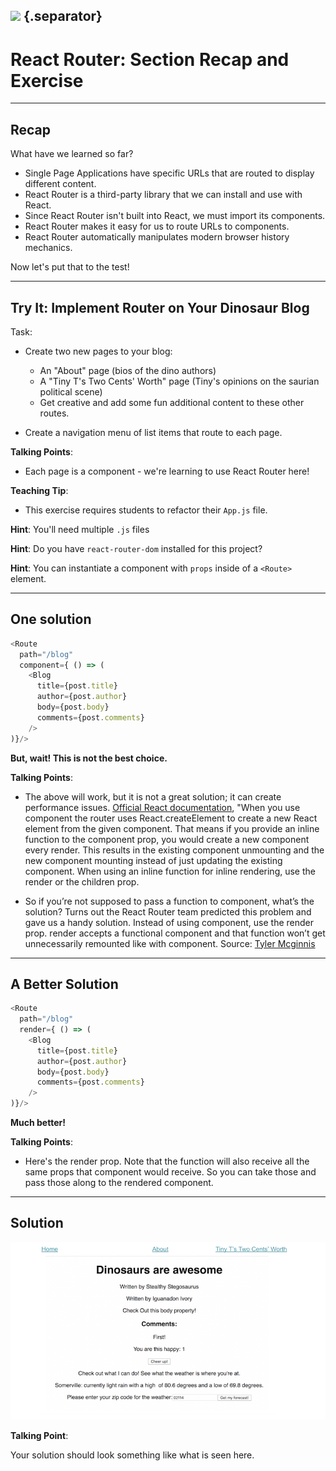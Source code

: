 ## ![](https://s3.amazonaws.com/python-ga/images/GA_Cog_Medium_White_RGB.png) {.separator}
<h1>React Router: Section Recap and Exercise</h1>

---

## Recap

What have we learned so far?

* Single Page Applications have specific URLs that are routed to display
  different content.
* React Router is a third-party library that we can install and use with React.
* Since React Router isn't built into React, we must import its components.
* React Router makes it easy for us to route URLs to components.
* React Router automatically manipulates modern browser history mechanics.

Now let's put that to the test!

---

## Try It: Implement Router on Your Dinosaur Blog


Task:

- Create two new pages to your blog:
  - An "About" page (bios of the dino authors)
  - A "Tiny T's Two Cents' Worth" page (Tiny's opinions on the saurian political scene)
  - Get creative and add some fun additional content to these other routes.

- Create a navigation menu of list items that route to each page.


<aside class="notes">

**Talking Points**:

- Each page is a component - we're learning to use React Router here!

**Teaching Tip**:

- This exercise requires students to refactor their `App.js` file.

**Hint**: You'll need multiple `.js` files

**Hint**: Do you have `react-router-dom` installed for this project?

**Hint**: You can instantiate a component with `props` inside of a `<Route>` element.

</aside>

---

## One solution

```js
<Route
  path="/blog"
  component={ () => (
    <Blog
      title={post.title}
      author={post.author}
      body={post.body}
      comments={post.comments}
    />
)}/>
```

**But, wait! This is not the best choice.**

<aside class="notes">

**Talking Points**:
- The above will work, but it is not a great solution; it can create performance issues. [Official React documentation]( https://reacttraining.com/react-router/web/api/Routestates), "When you use component the router uses React.createElement to create a new React element from the given component. That means if you provide an inline function to the component prop, you would create a new component every render. This results in the existing component unmounting and the new component mounting instead of just updating the existing component. When using an inline function for inline rendering, use the render or the children prop.

- So if you’re not supposed to pass a function to component, what’s the solution? Turns out the React Router team predicted this problem and gave us a handy solution. Instead of using component, use the render prop. render accepts a functional component and that function won’t get unnecessarily remounted like with component.
Source: [Tyler Mcginnis](https://tylermcginnis.com/react-router-pass-props-to-components/)

</aside>

---

## A Better Solution

```js
<Route
  path="/blog"
  render={ () => (
    <Blog
      title={post.title}
      author={post.author}
      body={post.body}
      comments={post.comments}
    />
)}/>
```

**Much better!**

<aside class="notes">

**Talking Points**:

- Here's the render prop. Note that the function will also receive all the same props that component would receive. So you can take those and pass those along to the rendered component.

</aside>

---

## Solution


![Solution for Project](assets/implement-router-solution.png)

<aside class="notes">

**Talking Point**:

Your solution should look something like what is seen here.

</aside>

